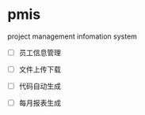 # pmis
project management infomation system

* [ ]  员工信息管理
* [ ]  文件上传下载
* [ ]  代码自动生成
* [ ]  每月报表生成

